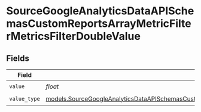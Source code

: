 # SourceGoogleAnalyticsDataAPISchemasCustomReportsArrayMetricFilterMetricsFilterDoubleValue


## Fields

| Field                                                                                                                                                                                                                              | Type                                                                                                                                                                                                                               | Required                                                                                                                                                                                                                           | Description                                                                                                                                                                                                                        |
| ---------------------------------------------------------------------------------------------------------------------------------------------------------------------------------------------------------------------------------- | ---------------------------------------------------------------------------------------------------------------------------------------------------------------------------------------------------------------------------------- | ---------------------------------------------------------------------------------------------------------------------------------------------------------------------------------------------------------------------------------- | ---------------------------------------------------------------------------------------------------------------------------------------------------------------------------------------------------------------------------------- |
| `value`                                                                                                                                                                                                                            | *float*                                                                                                                                                                                                                            | :heavy_check_mark:                                                                                                                                                                                                                 | N/A                                                                                                                                                                                                                                |
| `value_type`                                                                                                                                                                                                                       | [models.SourceGoogleAnalyticsDataAPISchemasCustomReportsArrayMetricFilterMetricsFilter4FilterFilter4ValueType](../models/sourcegoogleanalyticsdataapischemascustomreportsarraymetricfiltermetricsfilter4filterfilter4valuetype.md) | :heavy_check_mark:                                                                                                                                                                                                                 | N/A                                                                                                                                                                                                                                |